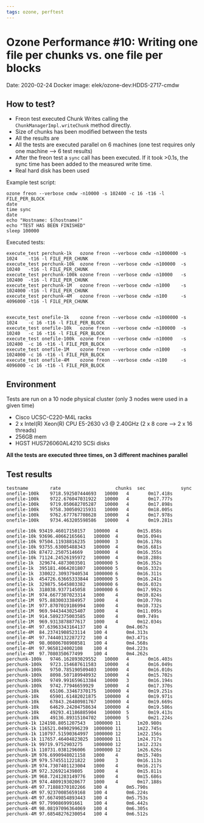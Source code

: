 ```yaml
---
tags: ozone, perftest
---
```


# Ozone Performance #10: Writing one file per chunks vs. one file per blocks

Date: 2020-02-24
Docker image: elek/ozone-dev:HDDS-2717-cmdw

## How to test?

 * Freon test executed Chunk Writes calling the `ChunkManagerImpl.writeChunk` method directly.
 * Size of chunks has been modified between the tests
 * All the results are 
 * All the tests are executed parallel on 6 machines (one test requires only one machine --> 6 test results)
 * After the freon test a `sync` call has been executed. If it took >0.1s, the sync time has been added to the measured write time.
 * Real hard disk has been used


Example test script:

```
ozone freon --verbose cmdw -n10000 -s 102400 -c 16 -t16 -l FILE_PER_BLOCK
date
time sync
date
echo "Hostname: $(hostname)"
echo "TEST HAS BEEN FINISHED"
sleep 100000
```

Executed tests:

```
execute_test perchunk-1k   ozone freon --verbose cmdw -n1000000 -s 1024    -t16 -l FILE_PER_CHUNK
execute_test perchunk-10k  ozone freon --verbose cmdw -n100000  -s 10240   -t16 -l FILE_PER_CHUNK
execute_test perchunk-100k ozone freon --verbose cmdw -n10000   -s 102400  -t16 -l FILE_PER_CHUNK
execute_test perchunk-1M   ozone freon --verbose cmdw -n1000    -s 1024000 -t16 -l FILE_PER_CHUNK
execute_test perchunk-4M   ozone freon --verbose cmdw -n100     -s 4096000 -t16 -l FILE_PER_CHUNK


execute_test onefile-1k    ozone freon --verbose cmdw -n1000000 -s 1024    -c 16 -t16 -l FILE_PER_BLOCK
execute_test onefile-10k   ozone freon --verbose cmdw -n100000  -s 10240   -c 16 -t16 -l FILE_PER_BLOCK
execute_test onefile-100k  ozone freon --verbose cmdw -n10000   -s 102400  -c 16 -t16 -l FILE_PER_BLOCK
execute_test onefile-1M    ozone freon --verbose cmdw -n1000    -s 1024000 -c 16 -t16 -l FILE_PER_BLOCK
execute_test onefile-4M    ozone freon --verbose cmdw -n100     -s 4096000 -c 16 -t16 -l FILE_PER_BLOCK
```

## Environment

Tests are run on a 10 node physical cluster (only 3 nodes were used in a given time)

 * Cisco UCSC-C220-M4L racks
 * 2 x Intel(R) Xeon(R) CPU E5-2630 v3 @ 2.40GHz (2 x 8 core --> 2 x 16 threads)
 * 256GB mem
 * HGST HUS726060AL4210 SCSi disks

**All the tests are executed three times, on 3 different machines parallel**

## Test results

```
testname        rate                    chunks  sec             sync
onefile-100k	9718.592507444693	10000	4		0m17.418s
onefile-100k	9722.676047031922	10000	4		0m17.777s
onefile-100k	9719.050682705287	10000	4		0m17.898s
onefile-100k	9758.300509215931	10000	4		0m18.005s
onefile-100k	9762.677767708628	10000	4		0m17.978s
onefile-100k	9734.463205598586	10000	4		0m19.281s

onefile-10k	93419.46017150157	100000	4		0m15.858s
onefile-10k	93696.40662165661	100000	4		0m16.094s
onefile-10k	97504.11938816235	100000	3		0m16.178s
onefile-10k	93755.63005488343	100000	4		0m16.681s
onefile-10k	87472.2507514669	100000	4		0m16.355s
onefile-10k	71124.24526195972	100000	4		0m18.288s
onefile-1k	329674.4873003501	1000000	5		0m16.352s
onefile-1k	395181.4064201807	1000000	5		0m16.332s
onefile-1k	330022.30937940534	1000000	6		0m16.311s
onefile-1k	454726.63665333844	1000000	5		0m16.241s
onefile-1k	329875.5645803382	1000000	6		0m16.032s
onefile-1k	318038.9377145058	1000000	6		0m17.992s
onefile-1M	974.6677307023314	1000	4		0m10.824s
onefile-1M	975.8830033384957	1000	4		0m10.770s
onefile-1M	977.8707019186994	1000	4		0m10.732s
onefile-1M	969.9443443025407	1000	4		0m11.095s
onefile-1M	914.5892375003585	1000	4		0m9.749s
onefile-1M	969.9313878877617	1000	4		0m12.034s
onefile-4M	97.63963343164137	100	4		0m4.067s
onefile-4M	84.23741908523114	100	4		0m4.313s
onefile-4M	97.74440132287272	100	4		0m3.471s
onefile-4M	98.00806708908581	100	4		0m4.568s
onefile-4M	97.9658124002108	100	4		0m4.223s
onefile-4M	97.7080350677499	100	4		0m4.262s
perchunk-100k	9746.162893029552	10000	4		0m16.403s
perchunk-100k	9723.154687611583	10000	4		0m16.049s
perchunk-100k	9750.785190509403	10000	4		0m16.010s
perchunk-100k	8098.507189940932	10000	4		0m15.702s
perchunk-100k	9749.991659613384	10000	3		0m16.194s
perchunk-100k	9742.77946659929	10000	4		0m17.370s
perchunk-10k	65106.33467370175	100000	4		0m19.251s
perchunk-10k	65901.61482021875	100000	4		0m19.971s
perchunk-10k	67843.26480981767	100000	4		0m19.669s
perchunk-10k	64629.24204758634	100000	4		0m19.586s
perchunk-10k	49293.41186885904	100000	5		0m19.413s
perchunk-10k	49136.89315104702	100000	5		0m21.224s
perchunk-1k	124198.8051207543	1000000	11		1m20.980s
perchunk-1k	116521.04902996239	1000000	11		1m22.745s
perchunk-1k	110797.51590364997	1000000	12		1m22.156s
perchunk-1k	117657.46404823025	1000000	11		1m24.717s
perchunk-1k	99719.9752903275	1000000	12		1m12.232s
perchunk-1k	110731.0381296006	1000000	12		1m26.626s
perchunk-1M	976.6990948021158	1000	4		0m15.740s
perchunk-1M	979.5745511221822	1000	3		0m16.113s
perchunk-1M	974.7307401123004	1000	4		0m16.217s
perchunk-1M	972.326921439805	1000	4		0m15.811s
perchunk-1M	968.7241283149776	1000	4		0m15.686s
perchunk-1M	974.4809193020677	1000	4		0m17.188s
perchunk-4M	97.71888370102266	100	4		0m5.790s
perchunk-4M	97.92370085659168	100	4		0m6.224s
perchunk-4M	97.66749854893443	100	4		0m5.753s
perchunk-4M	97.7990869991661	100	4		0m6.442s
perchunk-4M	98.08197096364069	100	4		0m6.305s
perchunk-4M	97.68548276230054	100	4		0m6.512s
```